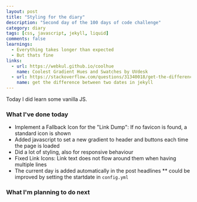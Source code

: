 ```yaml
---
layout: post
title: "Styling for the diary"
description: "Second day of the 100 days of code challenge"
category: diary
tags: [css, javascript, jekyll, liquid]
comments: false
learnings: 
  - Everything takes longer than expected
  - But thats fine
links:
  - url: https://webkul.github.io/coolhue
    name: Coolest Gradient Hues and Swatches by UVdesk
  - url: https://stackoverflow.com/questions/31340018/get-the-difference-in-days-between-two-dates-in-jekyll
    name: get the difference between two dates in jekyll
---
```


Today I did learn some vanilla JS.

### What I've done today

* Implement a Fallback Icon for the "Link Dump": If no favicon is found, a standard icon is shown
* Added javascript to set a new gradient to header and buttons each time the page is loaded
* Did a lot of styling, also for responsive behaviour
* Fixed Link Icons: Link text does not flow around them when having multiple lines
* The current day is added automatically in the post headlines
** could be improved by setting the startdate in ```config.yml```

### What I'm planning to do next
